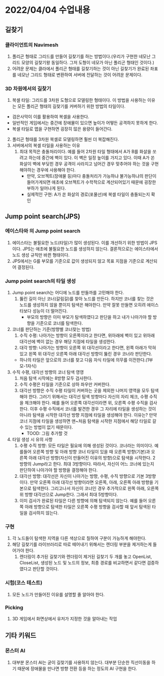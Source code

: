 # 2022/04/04 수업내용
## 길찾기
### 클라이언트의 Navimesh
1. 폴리곤 형태로 그리드를 만들어 길찾기를 하는 방법이다.(우리가 구현한 네모난 그리드 모양의 길찾기왕 동일하다. 그저 도형이 네모가 아닌 폴리곤 형태인 것이다.)
2. 어려운 문제는 클라에서 폴리곤 형태를 길찾기하는 것이 아닌 길찾기가 완료된 좌표를 네모난 그리드 형태로 변환하여 서버에 전달하는 것이 어려운 문제이다.

### 3D 차원에서의 길찾기
1. 복셀 타일: 그리드를 3차원 도형으로 모델링한 형태이다. 이 방법을 사용하는 이유는 모든 폴리곤 형태의 길찾기를 커버하기 위한 방법의 타일이다.
  * 검은사막이 이를 활용하여 복셀을 사용한다.
  * 일반적인 게임에서는 중간에 장애물이 있으면 높이가 어떻든 공격하지 못하게 한다.
  * 복셀 타일로 맵을 구현하면 굉장히 많은 용량이 들어간다.
2. 폴리곤 형태를 3차원 복셀로 모델링하면 훨씬 더 복잡해진다.
3. 서버에서의 복셀 타일을 사용하는 이유
    1) 최대 목적은 충돌처리이다. 예를 들어 2차원 타일 형태에서 A가 B를 화살을 쏘려고 하는데 중간에 벽이 있다. 이 벽은 일정 높이를 가지고 있다. 이때 A가 쏜 화살이 벽에 부딪힌 경우 공격이 사라지고 넘어간 경우 맞추어야 하는 것을 구현해야하는 경우에 사용해야 한다.
        * 만약, 오브젝트(장애물 등)마다 충돌처리가 가능하냐 불가능하냐의 판단이 들어가게되면 애초에 오브젝트가 수학적으로 계산되어있기 때문에 굉장한 부하가 일어나게 된다.
        * 실제적인 구현: A가 쏜 화살의 경로(포물선)에 복셀 타일이 충돌되는지 확인

## Jump point search(JPS)
### 에이스타와 의 Jump point search
1. 에이스타는 불필요한 노드(타일)가 많이 생성된다. 이를 개선하기 위한 방법이 JPS이다. JPS는 애초에 불필요한 노드를 생성하지 않는다. 결론적으로는 에이스타에서 노드 생성 규칙만 바뀐 형태이다.
2. JPS에서는 G를 부모를 기준으로 값이 생성되지 않고 목표 지점을 기준으로 계산되어 결정된다.

### Jump point search의 타일 생성
1. Jump point search는 어디에 노드를 만들까를 고민해야 한다.
    1) 뚫린 길이 아닌 코너(갈림길)를 찾아 노드를 만든다. 하지만 코너를 찾는 것은 노드를 생성하지 않을 뿐이지 탐색은 해야한다. 만약 잘못 만들면 오히려 에이스타보다 성능이 더 떨어진다.
        * 부모의 방향은 이미 부모가 탐색하였다고 판단을 하고 내가 나아가야 할 방향을 기준으로 코너를 탐색한다.
2. 코너를 판단하는 기준(방향별 코너찾는 방법)
    1) 수직 수평: 나아가는 방향이 오른쪽이라고 한다면, 위아래에 벽이 있고 위아래 대각선에 벽이 없는 경우 해당 지점에 타일을 생성한다.
    2) 대각 방향: 나아가는 방향이 오른쪽 위 대각선이라고 한다면, 왼쪽 아래가 막혀있고 왼쪽 위 대각선 오른쪽 아래 대각선 방향이 뚫린 경우 코너라 판단한다.
    * 하나의 타일은 앞으로의 코너를 찾고 다음 자식 타일에 의무를 이전한다.(1부모-1자식)
3. 수직 수평, 대각선 방향의 코너 탐색 영영
    1) 처음 탐색 시작에는 8방향 모두 검사한다.
    2) 수직 수평은 타일을 기준으로 상하 좌우만 커버한다.
    3) 대각선 방향은 수직 수평 타일이 커버하는 곳을 제외한 나머지 영역을 모두 탐색해야 한다. 그러기 위해서는 대각선 탐색 방향마다 자신의 자리 체크, 수평 수직을 체크해야 한다. 예를 들어 오른쪽 대각선이라면 위, 오른쪽 수평 수직을 검사한다. 이후 수평 수직에서 코너를 발견한 경우 그 자리에 타일을 생성하는 것이 아니라 탐색을 시작한 대각선 방향 지점에 타일을 생성해야 한다. 이유는? 만약 코너 지점에 타일을 생성하면 맨~처음 탐색을 시작한 지점에서 해당 타일로 갈 수 있는 방법이 없기 때문이다.
        * TOOD: 그림 추가할 것
4. 타일 생성 시 유의 사항
    1) 수평 수직 방향: 모든 타일은 필요에 의해 생성된 것이다. 코너라는 의미이다. 예를들어 오른쪽 방향 및 아래 방향 코너 타일이 있을 때 오른쪽 방향(기본)과 오른쪽 아래 대각선 방향(자신이 만들어진 이유의 방향)으로 탐색을 시작한다. 2방향의 Jump라고 한다. 최대 3방향이다. 따라서, 자신이 어느 코너에 있는지 판단하여 나아가야 할 방향을 결정해야 한다.
    2) 대각선 방향: 대각선은 자신이 나아가는 방향, 수평, 수직 방향으로 기본 3방향이다. 만약 오른쪽 아래 대각선 방향이라면 오른쪽, 아래, 오른쪽 아래 방향을 기본으로 탐색한다. 그리고나서 자신이 코너인 경우 추가적으로 왼쪽 아래, 오른쪽 위 방향 대각선으로 Jump한다. 그래서 최대 5방향이다.
    3) 이미 검사가 완료된 타일은 다른 방향에 의해 탐색되지 않는다. 예를 들어 오른쪽 아래 방향으로 탐색한 타일은 오른쪽 수평 방향을 검사할 때 앞서 탐색된 타일을 검사하지 않는다.

### 구현
1. 각 노드들이 탐색한 지역을 다른 색상으로 칠하여 구분이 가능하게 해야한다.
2. 해당 길찾기를 라이브러리로 따로 떼어내기 위해서는 렌더링 부분을 제거하는게 들어가야 한다.
    1) 렌더링이 추가된 길찾기와 렌더링이 제거된 길찾기 두 개를 놓고 OpenList, CloseList, 생성된 노드 및 노드의 정보, 최종 경로를 비교하면서 같다면 검증하였다고 판단할 것이다. 

### 시험(코스 테스트)
1. 모든 노드가 만들어진 이유를 설명할 줄 알아야 한다.

### Picking
1. 3D 게임에서 화면상에서 유저가 지정한 것을 알아내는 작업

## 기타 키워드
### 몬스터 AI
1. 대부분 몬스터 AI는 굳이 길찾기를 사용하지 않는다. 대부분 단순한 직선이동을 하기 때문에 장애물을 만나면 방향 전환 등을 하는 정도의 AI 구현을 한다.
